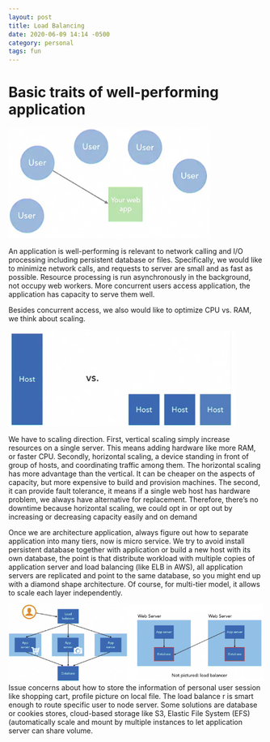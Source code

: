 ```yaml
---
layout: post
title: Load Balancing
date: 2020-06-09 14:14 -0500
category: personal
tags: fun
---
```


# Basic traits of well-performing application
![Load balancing](/images/loadbalance0.png)

An application is well-performing is relevant to network calling and I/O processing including persistent database or files. Specifically, we would like to minimize network calls, and requests to server are small and as fast as possible. Resource processing is run asynchronously in the background, not occupy web workers. More concurrent users access application, the application has capacity to serve them well.

Besides concurrent access, we also would like to optimize CPU vs. RAM, we think about scaling.

![Type of load balancing](/images/loadbalance1.png)

We have to scaling direction. First, vertical scaling simply increase resources on a single server. This means adding hardware like more RAM, or faster CPU. Secondly, horizontal scaling, a device standing in front of group of hosts, and coordinating traffic among them.
The horizontal scaling has more advantage than the vertical. It can be cheaper on the aspects of capacity, but more expensive to build and provision machines. The second, it can provide fault tolerance, it means if a single web host has hardware problem, we always have alternative for replacement. Therefore, there’s no downtime because horizontal scaling, we could opt in or opt out by increasing or decreasing capacity easily and on demand

Once we are architecture application, always figure out how to separate application into many tiers, now is micro service. We try to avoid install persistent database together with application or build a new host with its own database, the point is that  distribute workload with multiple copies of application server and load balancing (like ELB in AWS), all application servers are replicated and point to the same database, so you might end up with a diamond shape architecture. Of course, for multi-tier model, it allows to scale each layer independently.

![](/images/loadbalance2.png)
Issue concerns about how to store the information of personal user session like shopping cart, profile picture on local file. The load balance r is smart enough to route specific user to node server.
Some solutions are database or cookies stores, cloud-based storage like S3, Elastic File System (EFS) (automatically scale and mount by multiple instances to let application server can share volume.
